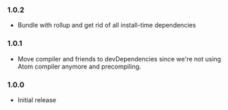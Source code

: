 ### 1.0.2

- Bundle with rollup and get rid of all install-time dependencies

### 1.0.1

- Move compiler and friends to devDependencies since we're not using Atom compiler anymore and precompiling.

### 1.0.0

- Initial release
